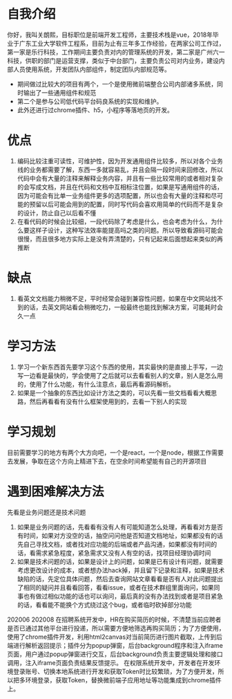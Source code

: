# 自我介绍
你好，我叫关朗熙，目标职位是前端开发工程师，主要技术栈是vue，2018年毕业于广东工业大学软件工程系，目前为止有三年多工作经验，在两家公司工作过，第一家是乐行科技，工作期间主要负责对内的管理系统的开发，第二家是广州六一科技，供职的部门是运营支撑，类似于中台部门，主要负责公司对内业务，建设内部人员使用系统，开发团队内部组件，制定团队内部规范等。
- 期间做过比较大的项目有两个，一个是使用微前端整合公司内部诸多系统，同时输出了一些通用组件和规范
- 第二个是参与公司低代码平台码良系统的实现和维护。
- 此外还进行过chrome插件、h5，小程序等落地页的开发。

# 优点
1. 编码比较注重可读性，可维护性，因为开发通用组件比较多，所以对各个业务线的业务都需要了解，东西一多就容易乱，并且会隔一段时间来回修改，所以代码中会有大量的注释来解释业务内容，并且有一些比较常用的或者相对复杂的会写成文档，并且在代码和文档中互相标注位置，如果是写通用组件的话，因为可能会有比单一业务组件更多的选项配置，所以也会有大量的注释和尽可能的预留以后可能会用到的配置，同时写代码会喜欢用简单的代码而不是复杂的设计，防止自己以后看不懂
2. 在看代码的时候会比较细，一段代码除了考虑是什么，也会考虑为什么，为什么要这样子设计，这种写法效率能提高吗之类的问题。所以导致看源码可能会很慢，而且很多地方实际上是没有弄清楚的，只有记起来后面想起来类似的再推断

# 缺点
1. 看英文文档能力稍微不足，平时经常会碰到兼容性问题，如果在中文网站找不到的话，去英文网站看会稍微吃力，一般最终也能找到解决方案，可能耗时会久一点

# 学习方法
1. 学习一个新东西首先要学习这个东西的使用，其实最快的是直接上手写，一边写一边看是最快的，学会使用了之后就可以去看看别人的文章，别人是怎么用的，使用了什么功能，有什么注意点，最后再看源码解析。
2. 如果是一个抽象的东西比如设计方法之类的，可以先看一些文档看看大概思路，然后再看看有没有什么框架使用到的，去看一下别人的实现

# 学习规划
目前需要学习的地方有两个大方向吧，一个是react，一个是node，根据工作需要去发展，争取在这个方向上精进下去，在空余时间希望能有自己的开源项目

# 遇到困难解决方法
先看是业务问题还是技术问题
1. 如果是业务问题的话，先看看有没有人有可能知道怎么处理，再看看对方是否有时间，如果对方没空的话，抽空问问他是否知道文档地址，如果都没有的话先自己寻找文档，或者找对应功能的后端或者产品沟通，如果都没有时间的话，看需求紧急程度，紧急需求又没有人有空的话，找项目经理协调时间
2. 如果是技术问题的话，如果是设计上的问题，如果是已有设计有问题，就需要考虑更改设计的成本，或者想办法hack掉，并且留下记录和注释，如果是技术缺陷的话，先定位具体问题，然后去查询网站文章看看是否有人对此问题提出了相同的疑问并且看看回答，看看issue，或者在技术群组里面询问，如果同事也有做过相似功能的话也可以询问，最后真的没有办法找到或者是项目紧急的话，看看能不能换个方式绕过这个bug，或者临时砍掉部分功能


202006 202008
在招聘系统开发中，HR在购买简历的时候，不清楚当前应聘者是否已通过其他平台进行投递，所以需要方便地筛选再购买简历；为了方便使用，使用了chrome插件开发，利用html2canvas对当前简历进行图片截取，上传到后端进行解析返回提示；插件分为popup弹窗，后台background程序和注入iframe页面，用户通过popup弹窗进行交互，后台background负责主要逻辑处理和接口调用，注入iframe页面负责结果反馈提示。
在权限系统开发中，开发者在开发环境登录账号、切换本地系统进行开发和获取Token时比较繁琐，为了方便开发，所以把多环境登录，获取Token，替换微前端子应用地址等功能集成到chrome插件上。